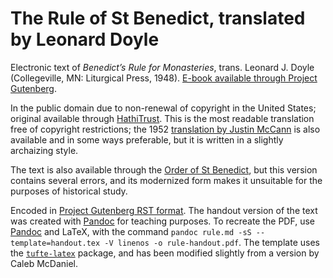 # The Rule of St Benedict, translated by Leonard Doyle

Electronic text of *Benedict’s Rule for Monasteries*, trans. Leonard J. Doyle (Collegeville, MN: Liturgical Press, 1948). [E-book available through Project Gutenberg](http://www.gutenberg.org/ebooks/50040).

In the public domain due to non-renewal of copyright in the United States; original available through [HathiTrust](http://hdl.handle.net/2027/mdp.39015005043180). This is the most readable translation free of copyright restrictions; the 1952 [translation by Justin McCann](http://hdl.handle.net/2027/inu.30000082135660) is also available and in some ways preferable, but it is written in a slightly archaizing style.

The text is also available through the [Order of St Benedict](http://www.osb.org/rb/text/), but this version contains several errors, and its modernized form makes it unsuitable for the purposes of historical study.

Encoded in [Project Gutenberg RST format](http://epubmaker.pglaf.org). The handout version of the text was created with [Pandoc](http://pandoc.org/) for teaching purposes. To recreate the PDF, use [Pandoc](http://pandoc.org/) and LaTeX, with the command `pandoc rule.md -sS --template=handout.tex -V linenos -o rule-handout.pdf`. The template uses the [`tufte-latex`](https://github.com/Tufte-LaTeX/tufte-latex) package, and has been modified slightly from a version by Caleb McDaniel.
